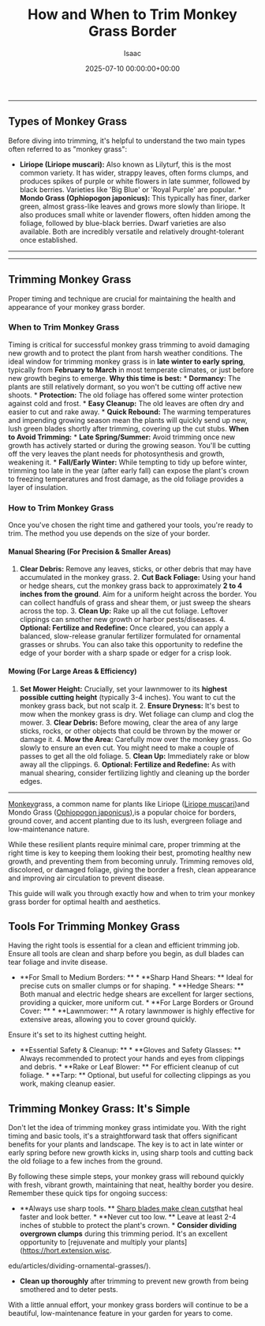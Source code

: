﻿---
title: How and When to Trim Monkey Grass Border
description: Monkey grass, a common name for plants like Liriope Liriope muscari and Mondo Grass Ophiopogon japonicus, is a popular choice for borders, ground cover, and...
slug: /how-and-when-to-trim-monkey-grass-border/
date: 2025-07-10 00:00:00+00:00
lastmod: 2025-07-10 00:00:00+03:00
author: Isaac
categories:
- Gardening
- Plant Care
- Guides
tags:
- gardening
- monkey
- gra
layout: post
---
---
## Types of Monkey Grass
Before diving into trimming, it's helpful to understand the two main types often referred to as "monkey grass":
* **Liriope (Liriope muscari):** Also known as Lilyturf, this is the most common variety. It has wider, strappy leaves, often forms clumps, and produces spikes of purple or white flowers in late summer, followed by black berries. Varieties like 'Big Blue' or 'Royal Purple' are popular. * **Mondo Grass (Ophiopogon japonicus):** This typically has finer, darker green, almost grass-like leaves and grows more slowly than liriope.
It also produces small white or lavender flowers, often hidden among the foliage, followed by blue-black berries. Dwarf varieties are also available.
Both are incredibly versatile and relatively drought-tolerant once established.
---
---
## Trimming Monkey Grass
Proper timing and technique are crucial for maintaining the health and appearance of your monkey grass border.
### When to Trim Monkey Grass
Timing is critical for successful monkey grass trimming to avoid damaging new growth and to protect the plant from harsh weather conditions.
The ideal window for trimming monkey grass is in **late winter to early spring**, typically from **February to March** in most temperate climates, or just before new growth begins to emerge.
**Why this time is best:** * **Dormancy:** The plants are still relatively dormant, so you won't be cutting off active new shoots. * **Protection:** The old foliage has offered some winter protection against cold and frost. * **Easy Cleanup:** The old leaves are often dry and easier to cut and rake away. * **Quick Rebound:** The warming temperatures and impending growing season mean the plants will quickly send up new, lush green blades shortly after trimming, covering up the cut stubs.
**When to Avoid Trimming:** * **Late Spring/Summer:** Avoid trimming once new growth has actively started or during the growing season. You'll be cutting off the very leaves the plant needs for photosynthesis and growth, weakening it. * **Fall/Early Winter:** While tempting to tidy up before winter, trimming too late in the year (after early fall) can expose the plant's crown to freezing temperatures and frost damage, as the old foliage provides a layer of insulation.
### How to Trim Monkey Grass
Once you've chosen the right time and gathered your tools, you're ready to trim. The method you use depends on the size of your border.
#### Manual Shearing (For Precision & Smaller Areas)
1. **Clear Debris:** Remove any leaves, sticks, or other debris that may have accumulated in the monkey grass. 2. **Cut Back Foliage:** Using your hand or hedge shears, cut the monkey grass back to approximately **2 to 4 inches from the ground**. Aim for a uniform height across the border. You can collect handfuls of grass and shear them, or just sweep the shears across the top. 3. **Clean Up:** Rake up all the cut foliage. Leftover clippings can smother new growth or harbor pests/diseases. 4.
**Optional: Fertilize and Redefine:** Once cleared, you can apply a balanced, slow-release granular fertilizer formulated for ornamental grasses or shrubs. You can also take this opportunity to redefine the edge of your border with a sharp spade or edger for a crisp look.
#### Mowing (For Large Areas & Efficiency)
1. **Set Mower Height:** Crucially, set your lawnmower to its **highest possible cutting height** (typically 3-4 inches). You want to cut the monkey grass back, but not scalp it. 2. **Ensure Dryness:** It's best to mow when the monkey grass is dry. Wet foliage can clump and clog the mower. 3. **Clear Debris:** Before mowing, clear the area of any large sticks, rocks, or other objects that could be thrown by the mower or damage it. 4. **Mow the Area:** Carefully mow over the monkey grass.
Go slowly to ensure an even cut. You might need to make a couple of passes to get all the old foliage. 5. **Clean Up:** Immediately rake or blow away all the clippings. 6. **Optional: Fertilize and Redefine:** As with manual shearing, consider fertilizing lightly and cleaning up the border edges.
---

[Monkey](https://pestpolicy.com/how-and-when-to-trim-a-monkey-grass-border/)grass, a common name for plants like Liriope ([Liriope muscari](https://plants.ces.ncsu.edu/plants/liriope-muscari/))and Mondo Grass ([Ophiopogon japonicus](https://plants.ces.ncsu.edu/plants/ophiopogon-japonicus/)),is a popular choice for borders, ground cover, and accent planting due to its lush, evergreen foliage and low-maintenance nature.

While these resilient plants require minimal care, proper trimming at the right time is key to keeping them looking their best, promoting healthy new growth, and preventing them from becoming unruly. Trimming removes old, discolored, or damaged foliage, giving the border a fresh, clean appearance and improving air circulation to prevent disease.

This guide will walk you through exactly how and when to trim your monkey grass border for optimal health and aesthetics.

##  Tools For Trimming Monkey Grass

Having the right tools is essential for a clean and efficient trimming job. Ensure all tools are clean and sharp before you begin, as dull blades can tear foliage and invite disease.

* **For Small to Medium Borders: ** * **Sharp Hand Shears: ** Ideal for precise cuts on smaller clumps or for shaping. * **Hedge Shears: ** Both manual and electric hedge shears are excellent for larger sections, providing a quicker, more uniform cut. * **For Large Borders or Ground Cover: ** * **Lawnmower: ** A rotary lawnmower is highly effective for extensive areas, allowing you to cover ground quickly.

Ensure it's set to its highest cutting height.

* **Essential Safety & Cleanup: ** * **Gloves and Safety Glasses: ** Always recommended to protect your hands and eyes from clippings and debris. * **Rake or Leaf Blower: ** For efficient cleanup of cut foliage. * **Tarp: ** Optional, but useful for collecting clippings as you work, making cleanup easier.

##  Trimming Monkey Grass: It's Simple

Don't let the idea of trimming monkey grass intimidate you. With the right timing and basic tools, it's a straightforward task that offers significant benefits for your plants and landscape. The key is to act in late winter or early spring before new growth kicks in, using sharp tools and cutting back the old foliage to a few inches from the ground.

By following these simple steps, your monkey grass will rebound quickly with fresh, vibrant growth, maintaining that neat, healthy border you desire. Remember these quick tips for ongoing success:

* **Always use sharp tools. ** [Sharp blades make clean cuts](https://extension.umd.edu/resource/pruning-trees-and-shrubs)that heal faster and look better. * **Never cut too low. ** Leave at least 2-4 inches of stubble to protect the plant's crown. * **Consider dividing overgrown clumps** during this trimming period. It's an excellent opportunity to [rejuvenate and multiply your plants](https://hort.extension.wisc.

edu/articles/dividing-ornamental-grasses/).

* **Clean up thoroughly** after trimming to prevent new growth from being smothered and to deter pests.

With a little annual effort, your monkey grass borders will continue to be a beautiful, low-maintenance feature in your garden for years to come.

